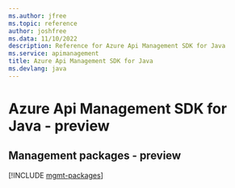 ```yaml
---
ms.author: jfree
ms.topic: reference
author: joshfree
ms.data: 11/10/2022
description: Reference for Azure Api Management SDK for Java
ms.service: apimanagement
title: Azure Api Management SDK for Java
ms.devlang: java
---
```

# Azure Api Management SDK for Java - preview

## Management packages - preview
[!INCLUDE [mgmt-packages](api-management-mgmt-index.md)]